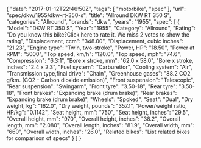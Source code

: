 {
    "date": "2017-01-12T22:46:50Z",
    "tags": [
        "motorbike",
        "spec"
    ],
    "url": "spec\/dkw\/1955\/dkw-rt-350-s",
    "title": "Allround DKW RT 350 S",
    "categories": "Allround",
    "brands": "dkw",
    "years": "1955",
    "spec": [
        {
            "Model": "DKW RT 350 S",
            "Year": "1955",
            "Category": "Allround",
            "Rating": "Do you know this bike?Click here to rate it. We miss 2 votes to show the rating",
            "Displacement, ccm": "348.00",
            "Displacement, cubic inches": "21.23",
            "Engine type": "Twin, two-stroke",
            "Power, HP": "18.50",
            "Power at RPM": "5000",
            "Top speed, km\/h": "120.0",
            "Top speed, mph": "74.6",
            "Compression": "6.3:1",
            "Bore x stroke, mm": "62.0 x 58.0",
            "Bore x stroke, inches": "2.4 x 2.3",
            "Fuel system": "Carburettor",
            "Cooling system": "Air",
            "Transmission type,final drive": "Chain",
            "Greenhouse gases": "88.2 CO2 g\/km. (CO2 - Carbon dioxide emission)",
            "Front suspension": "Telescopic",
            "Rear suspension": "Swingarm",
            "Front tyre": "3.50-18",
            "Rear tyre": "3.50-18",
            "Front brakes": "Expanding brake (drum brake)",
            "Rear brakes": "Expanding brake (drum brake)",
            "Wheels": "Spoked",
            "Seat": "Dual",
            "Dry weight, kg": "162.0",
            "Dry weight, pounds": "357.1",
            "Power\/weight ratio, HP\/kg": "0.1142",
            "Seat height, mm": "750",
            "Seat height, inches": "29.5",
            "Overall height, mm": "970",
            "Overall height, inches": "38.2",
            "Overall length, mm": "2.080",
            "Overall length, inches": "81.9",
            "Overall width, mm": "660",
            "Overall width, inches": "26.0",
            "Related bikes": "List related bikes for comparison of specs"
        }
    ]
}